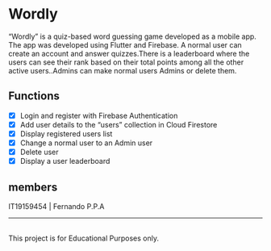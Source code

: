 # Wordly



“Wordly” is a quiz-based word guessing game developed as a mobile app. The app was developed using Flutter and Firebase.
A normal user can create an account and answer quizzes.There is a leaderboard where the users can see their rank based on their total points among all the other active users..Admins can make normal users Admins or delete them.



## Functions
- [x] Login and register with Firebase Authentication
- [x] Add user details to the “users” collection in Cloud Firestore
- [x] Display registered users list
- [x] Change a normal user to an Admin user
- [x] Delete user
- [x] Display a user leaderboard

## members
IT19159454 | Fernando P.P.A

<hr /><br />
This project is for Educational Purposes only.
